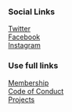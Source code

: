<!--### Chapter Information
* Chapter Region-->

### Social Links
[Twitter](https://twitter.com/owaspchandigarh)<br>
[Facebook](https://m.facebook.com/owaspchandigarh/)<br>
[Instagram](https://www.instagram.com/owaspchandigarh/)<br>

### Use full links 
[Membership](https://owasp.org/membership/)<br>
[Code of Conduct](https://owasp.org/www-policy/operational/code-of-conduct)<br>
[Projects](https://owasp.org/projects/)<br>

